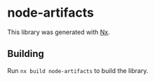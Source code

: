 # node-artifacts

This library was generated with [Nx](https://nx.dev).

## Building

Run `nx build node-artifacts` to build the library.
